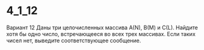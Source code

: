 # 4_1_12
Вариант 12
Даны три целочисленных массива A(N), В(М) и C(L). Найдите хотя бы одно число,
встречающееся во всех трех массивах. Если таких чисел нет, выведите соответствующее
сообщение.
